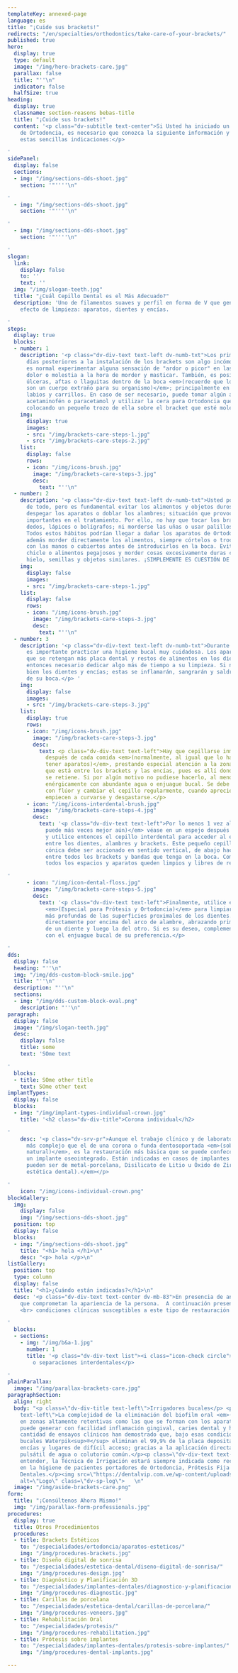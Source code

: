 ```yaml
---
templateKey: annexed-page
language: es
title: "¡Cuide sus brackets!"
redirects: "/en/specialties/orthodontics/take-care-of-your-brackets/"
published: true
hero:
  display: true
  type: default
  image: "/img/hero-brackets-care.jpg"
  parallax: false
  title: "''\n"
  indicator: false
  halfSize: true
heading:
  display: true
  classname: section-reasons bebas-title
  title: "¡Cuide sus brackets!"
  content: '<p class="dv-subtitle text-center">Si Usted ha iniciado un Tratamiento
    de Ortodoncia, es necesario que conozca la siguiente información y cumpla con
    estas sencillas indicaciones:</p>

'
sidePanel:
  display: false
  sections:
  - img: "/img/sections-dds-shoot.jpg"
    section: '"''''\n"

'
  - img: "/img/sections-dds-shoot.jpg"
    section: '"''''\n"

'
  - img: "/img/sections-dds-shoot.jpg"
    section: '"''''\n"

'
slogan:
  link:
    display: false
    to: ''
    text: ''
  img: "/img/slogan-teeth.jpg"
  title: "¿Cuál Cepillo Dental es el Más Adecuado?"
  description: 'Uno de filamentos suaves y perfil en forma de V que genere un triple
    efecto de limpieza: aparatos, dientes y encías.

'
steps:
  display: true
  blocks:
  - number: 1
    description: '<p class="dv-div-text text-left dv-numb-txt">Los primeros 3 o 4
      días posteriores a la instalación de los brackets son algo incómodos porque
      es normal experimentar alguna sensación de "ardor o picor" en las encías y cierto
      dolor o molestia a la hora de morder y masticar. También, es posible que aparezcan
      úlceras, aftas o llaguitas dentro de la boca <em>(recuerde que los aparatos
      son un cuerpo extraño para su organismo)</em>; principalmente en la lengua,
      labios y carrillos. En caso de ser necesario, puede tomar algún analgésico como
      acetaminofén o paracetamol y utilizar la cera para Ortodoncia que le hemos proporcionado;
      colocando un pequeño trozo de ella sobre el bracket que esté molestando.</p> '
    img:
      display: true
      images:
      - src: "/img/brackets-care-steps-1.jpg"
      - src: "/img/brackets-care-steps-2.jpg"
    list:
      display: false
      rows:
      - icon: "/img/icons-brush.jpg"
        image: "/img/brackets-care-steps-3.jpg"
        desc:
          text: "''\n"
  - number: 2
    description: '<p class="dv-div-text text-left dv-numb-txt">Usted podrá comer prácticamente
      de todo, pero es fundamental evitar los alimentos y objetos duros que pudiesen
      despegar los aparatos o doblar los alambres; situación que provocaría retrasos
      importantes en el tratamiento. Por ello, no hay que tocar los brackets con los
      dedos, lápices o bolígrafos; ni morderse las uñas o usar palillos de madera.
      Todos estos hábitos podrían llegar a dañar los aparatos de Ortodoncia. Evite
      además morder directamente los alimentos, siempre córtelos o trocéelos primero
      con las manos o cubiertos antes de introducirlos en la boca. Evite también masticar
      chicle o alimentos pegajosos y morder cosas excesivamente duras como hueso,
      hielo, semillas y objetos similares. ¡SIMPLEMENTE ES CUESTIÓN DE SENTIDO COMÚN!</p> '
    img:
      display: false
      images:
      - src: "/img/brackets-care-steps-1.jpg"
    list:
      display: false
      rows:
      - icon: "/img/icons-brush.jpg"
        image: "/img/brackets-care-steps-3.jpg"
        desc:
          text: "''\n"
  - number: 3
    description: '<p class="dv-div-text text-left dv-numb-txt">Durante el tratamiento
      es importante practicar una higiene bucal muy cuidadosa. Los aparatos hacen
      que se retengan más placa dental y restos de alimentos en los dientes, y es
      entonces necesario dedicar algo más de tiempo a su limpieza. Si no se cepillan
      bien los dientes y encías; estas se inflamarán, sangrarán y saldrá mal olor
      de su boca.</p> '
    img:
      display: false
      images:
      - src: "/img/brackets-care-steps-3.jpg"
    list:
      display: true
      rows:
      - icon: "/img/icons-brush.jpg"
        image: "/img/brackets-care-steps-3.jpg"
        desc:
          text: <p class="dv-div-text text-left">Hay que cepillarse inmediatamente
            después de cada comida <em>(normalmente, al igual que lo hacía antes de
            tener aparatos)</em>, prestando especial atención a la zona de los dientes
            que está entre los brackets y las encías, pues es allí donde más comida
            se retiene. Si por algún motivo no pudiese hacerlo, al menos enjuáguese
            enérgicamente con abundante agua o enjuague bucal. Se debe usar pasta
            con flúor y cambiar el cepillo regularmente, cuando aprecie que las cerdas
            empiecen a curvarse y desgastarse.</p>
      - icon: "/img/icons-interdental-brush.jpg"
        image: "/img/brackets-care-steps-4.jpg"
        desc:
          text: '<p class="dv-div-text text-left">Por lo menos 1 vez al día <em>(si
            puede más veces mejor aún)</em> véase en un espejo después de cepillarse
            y utilice entonces el cepillo interdental para acceder al espacio existente
            entre los dientes, alambres y brackets. Este pequeño cepillo de forma
            cónica debe ser accionado en sentido vertical, de abajo hacia arriba y
            entre todos los brackets y bandas que tenga en la boca. Compruebe que
            todos los espacios y aparatos queden limpios y libres de restos alimenticios.</p>

'
      - icon: "/img/icon-dental-floss.jpg"
        image: "/img/brackets-care-steps-5.jpg"
        desc:
          text: '<p class="dv-div-text text-left">Finalmente, utilice el hilo dental
            <em>(Especial para Prótesis y Ortodoncia)</em> para limpiar las zonas
            más profundas de las superficies proximales de los dientes. Introdúzcalo
            directamente por encima del arco de alambre, abrazando primero la superficie
            de un diente y luego la del otro. Si es su deseo, complemente el proceso
            con el enjuague bucal de su preferencia.</p>

'
dds:
  display: false
  heading: "''\n"
  img: "/img/dds-custom-block-smile.jpg"
  title: "''\n"
  description: "''\n"
  sections:
  - img: "/img/dds-custom-block-oval.png"
    description: "''\n"
paragraph:
  display: false
  image: "/img/slogan-teeth.jpg"
  desc:
    display: false
    title: some
    text: 'SOme text

'
  blocks:
  - title: SOme other title
    text: SOme other text
implantTypes:
  display: false
  blocks:
  - img: "/img/implant-types-individual-crown.jpg"
    title: '<h2 class="dv-div-title">Corona individual</h2>

'
    desc: '<p class="dv-srv-pr">Aunque el trabajo clínico y de laboratorio es mucho
      más complejo que el de una corona o funda dentosoportada <em>(sobre un diente
      natural)</em>, es la restauración más básica que se puede confeccionar sobre
      un implante oseointegrado. Están indicadas en casos de implantes unitarios y
      pueden ser de metal-porcelana, Disilicato de Litio u Óxido de Zirconio <em>(alta
      estética dental).</em></p>

'
    icon: "/img/icons-individual-crown.png"
blockGallery:
  img:
    display: false
    img: "/img/sections-dds-shoot.jpg"
  position: top
  display: false
  blocks:
  - img: "/img/sections-dds-shoot.jpg"
    title: "<h1> hola </h1>\n"
    desc: "<p> hola </p>\n"
listGallery:
  position: top
  type: column
  display: false
  title: "<h1>¿Cuándo están indicadas?</h1>\n"
  desc: '<p class="dv-div-text text-center dv-mb-83">En presencia de anomalías estéticas
    que comprometan la apariencia de la persona.  A continuación presentamos diversas
    <br> condiciones clínicas susceptibles a este tipo de restauración dental:</p>

'
  blocks:
  - sections:
    - img: "/img/b&a-1.jpg"
      number: 1
      title: '<p class="dv-div-text list"><i class="icon-check circle"></i>Diastemas
        o separaciones interdentales</p>

'
plainParallax:
  image: "/img/parallax-brackets-care.jpg"
paragraphSection:
  align: right
  body: "<p class=\"dv-div-title text-left\">Irrigadores bucales</p> <p class=\"dv-div-text
    text-left\">La complejidad de la eliminación del biofilm oral <em>(placa  bacteriana)</em>
    en zonas altamente retentivas como las que se forman con los aparatos de Ortodoncia
    puede generar con facilidad inflamación gingival, caries dental y halitosis. Gran
    cantidad de ensayos clínicos han demostrado que, bajo esas condiciones, los irrigadores
    bucales Waterpik<sup>®</sup> eliminan el 99,9% de la placa depositada sobre dientes,
    encías y lugares de difícil acceso; gracias a la aplicación directa de un chorro
    pulsátil de agua o colutorio común.</p><p class=\"dv-div-text text-left\">A nuestro
    entender, la Técnica de Irrigación estará siempre indicada como recurso coadyuvante
    en la higiene de pacientes portadores de Ortodoncia, Prótesis Fija e Implantes
    Dentales.</p><img src=\"https://dentalvip.com.ve/wp-content/uploads/2018/09/cuide-sus-brackets-waterpik.jpg\"
    alt=\"Logo\" class=\"dv-sp-log\">   \n"
  image: "/img/aside-brackets-care.png"
form:
  title: "¡Consúltenos Ahora Mismo!"
  img: "/img/parallax-form-professionals.jpg"
procedures:
  display: true
  title: Otros Procedimientos
  procedures:
  - title: Brackets Estéticos
    to: "/especialidades/ortodoncia/aparatos-esteticos/"
    img: "/img/procedures-brackets.jpg"
  - title: Diseño digital de sonrisa
    to: "/especialidades/estetica-dental/diseno-digital-de-sonrisa/"
    img: "/img/procedures-design.jpg"
  - title: Diagnóstico y Planificación 3D
    to: "/especialidades/implantes-dentales/diagnostico-y-planificacion-3d/"
    img: "/img/procedures-diagnostic.jpg"
  - title: Carillas de porcelana
    to: "/especialidades/estetica-dental/carillas-de-porcelana/"
    img: "/img/procedures-veneers.jpg"
  - title: Rehabilitación Oral
    to: "/especialidades/protesis/"
    img: "/img/procedures-rehabilitation.jpg"
  - title: Prótesis sobre implantes
    to: "/especialidades/implantes-dentales/protesis-sobre-implantes/"
    img: "/img/procedures-dental-implants.jpg"

---
```

